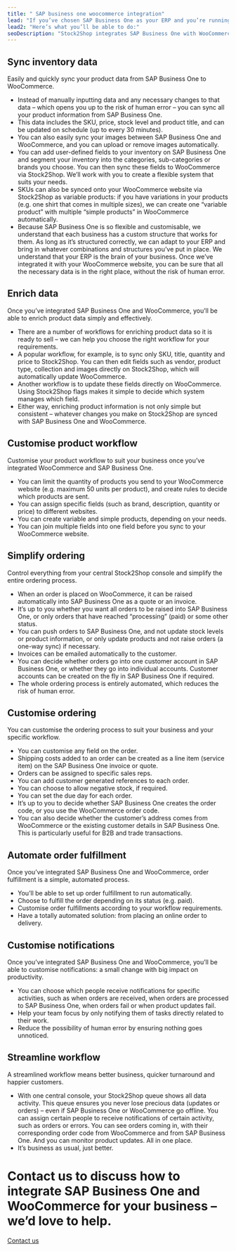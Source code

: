 ```yaml
---
title: " SAP business one woocommerce integration"
lead: "If you’ve chosen SAP Business One as your ERP and you’re running a WooCommerce website, it’s important that they can communicate with each other easily and simply. Stock2Shop integrates with SAP Business One and WooCommerce to help your business run better."
lead2: "Here’s what you’ll be able to do:"
seoDescription: "Stock2Shop integrates SAP Business One with WooCommerce. A SAP Business One WooCommerce integration streamlines your workflow, simplifies ordering and makes your business more efficient. Let us tailor the perfect solution for your needs. Find out more!"
---
```


Sync inventory data
-------------------

Easily and quickly sync your product data from SAP Business One to WooCommerce.

*   Instead of manually inputting data and any necessary changes to that data – which opens you up to the risk of human error – you can sync all your product information from SAP Business One.
*   This data includes the SKU, price, stock level and product title, and can be updated on schedule (up to every 30 minutes).
*   You can also easily sync your images between SAP Business One and WooCommerce, and you can upload or remove images automatically.
*   You can add user-defined fields to your inventory on SAP Business One and segment your inventory into the categories, sub-categories or brands you choose. You can then sync these fields to WooCommerce via Stock2Shop. We’ll work with you to create a flexible system that suits your needs.
*   SKUs can also be synced onto your WooCommerce website via Stock2Shop as variable products: if you have variations in your products (e.g. one shirt that comes in multiple sizes), we can create one “variable product” with multiple “simple products” in WooCommerce automatically.
*   Because SAP Business One is so flexible and customisable, we understand that each business has a custom structure that works for them. As long as it’s structured correctly, we can adapt to your ERP and bring in whatever combinations and structures you’ve put in place. We understand that your ERP is the brain of your business. Once we’ve integrated it with your WooCommerce website, you can be sure that all the necessary data is in the right place, without the risk of human error.

Enrich data
-----------

Once you’ve integrated SAP Business One and WooCommerce, you’ll be able to enrich product data simply and effectively.

*   There are a number of workflows for enriching product data so it is ready to sell – we can help you choose the right workflow for your requirements.
*   A popular workflow, for example, is to sync only SKU, title, quantity and price to Stock2Shop. You can then edit fields such as vendor, product type, collection and images directly on Stock2Shop, which will automatically update WooCommerce.
*   Another workflow is to update these fields directly on WooCommerce. Using Stock2Shop flags makes it simple to decide which system manages which field.
*   Either way, enriching product information is not only simple but consistent – whatever changes you make on Stock2Shop are synced with SAP Business One and WooCommerce.

Customise product workflow
--------------------------

Customise your product workflow to suit your business once you’ve integrated WooCommerce and SAP Business One.

*   You can limit the quantity of products you send to your WooCommerce website (e.g. maximum 50 units per product), and create rules to decide which products are sent.
*   You can assign specific fields (such as brand, description, quantity or price) to different websites.
*   You can create variable and simple products, depending on your needs.
*   You can join multiple fields into one field before you sync to your WooCommerce website.

Simplify ordering
-----------------

Control everything from your central Stock2Shop console and simplify the entire ordering process.

*   When an order is placed on WooCommerce, it can be raised automatically into SAP Business One as a quote or an invoice.
*   It’s up to you whether you want all orders to be raised into SAP Business One, or only orders that have reached “processing” (paid) or some other status.
*   You can push orders to SAP Business One, and not update stock levels or product information, or only update products and not raise orders (a one-way sync) if necessary.
*   Invoices can be emailed automatically to the customer.
*   You can decide whether orders go into one customer account in SAP Business One, or whether they go into individual accounts. Customer accounts can be created on the fly in SAP Business One if required.
*   The whole ordering process is entirely automated, which reduces the risk of human error.

Customise ordering
------------------

You can customise the ordering process to suit your business and your specific workflow.

*   You can customise any field on the order.
*   Shipping costs added to an order can be created as a line item (service item) on the SAP Business One invoice or quote.
*   Orders can be assigned to specific sales reps.
*   You can add customer generated references to each order.
*   You can choose to allow negative stock, if required.
*   You can set the due day for each order.
*   It’s up to you to decide whether SAP Business One creates the order code, or you use the WooCommerce order code.
*   You can also decide whether the customer’s address comes from WooCommerce or the existing customer details in SAP Business One. This is particularly useful for B2B and trade transactions.

Automate order fulfillment
--------------------------

Once you’ve integrated SAP Business One and WooCommerce, order fulfillment is a simple, automated process.

*   You’ll be able to set up order fulfillment to run automatically.
*   Choose to fulfill the order depending on its status (e.g. paid).
*   Customise order fulfillments according to your workflow requirements.
*   Have a totally automated solution: from placing an online order to delivery.

Customise notifications
-----------------------

Once you’ve integrated SAP Business One and WooCommerce, you’ll be able to customise notifications: a small change with big impact on productivity.

*   You can choose which people receive notifications for specific activities, such as when orders are received, when orders are processed to SAP Business One, when orders fail or when product updates fail.
*   Help your team focus by only notifying them of tasks directly related to their work.
*   Reduce the possibility of human error by ensuring nothing goes unnoticed.

Streamline workflow
-------------------

A streamlined workflow means better business, quicker turnaround and happier customers.

*   With one central console, your Stock2Shop queue shows all data activity. This queue ensures you never lose precious data (updates or orders) – even if SAP Business One or WooCommerce go offline. You can assign certain people to receive notifications of certain activity, such as orders or errors. You can see orders coming in, with their corresponding order code from WooCommerce and from SAP Business One. And you can monitor product updates. All in one place.
*   It’s business as usual, just better.

Contact us to discuss how to integrate SAP Business One and WooCommerce for your business – we’d love to help.
==============================================================================================================

[Contact us](/contact-us "Contact Stock2Shop")
